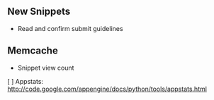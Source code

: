 


New Snippets
-------------

* Read and confirm submit guidelines


Memcache
--------

* Snippet view count


[ ] Appstats: http://code.google.com/appengine/docs/python/tools/appstats.html
